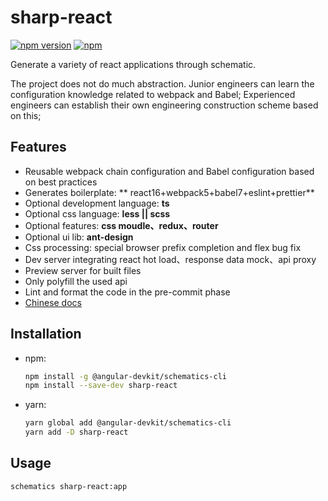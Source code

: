 # sharp-react
[![npm version](https://badge.fury.io/js/sharp-react.svg)](https://badge.fury.io/js/sharp-react)
[![npm](https://img.shields.io/npm/dt/sharp-react.svg)](https://github.com/flyaway98/sharp-react)

Generate a variety of react applications through schematic.

The project does not do much abstraction. Junior engineers can learn the configuration knowledge related to webpack and Babel; Experienced engineers can establish their own engineering construction scheme based on this;


## Features
- Reusable webpack chain configuration and Babel configuration based on best practices
- Generates boilerplate: ** react16+webpack5+babel7+eslint+prettier**
- Optional development language: **ts**
- Optional css language: **less || scss**
- Optional features: **css moudle、redux、router**
- Optional ui lib: **ant-design**
- Css processing: special browser prefix completion and flex bug fix
- Dev server integrating react hot load、response data mock、api proxy
- Preview server for built files
- Only polyfill the used api
- Lint and format the code in the pre-commit phase
- [Chinese docs](./readme.zh-CN.md) 
## Installation
- npm:
  ```bash
  npm install -g @angular-devkit/schematics-cli
  npm install --save-dev sharp-react
  ```

- yarn:
  ```bash
  yarn global add @angular-devkit/schematics-cli
  yarn add -D sharp-react
  ```

## Usage

```bash
schematics sharp-react:app
```

